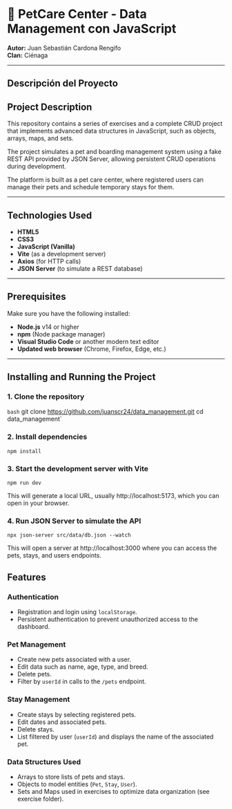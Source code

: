 # 🐾 PetCare Center - Data Management con JavaScript

**Autor:** Juan Sebastián Cardona Rengifo  
**Clan:** Ciénaga

---

## Descripción del Proyecto

## Project Description

This repository contains a series of exercises and a complete CRUD project that implements advanced data structures in JavaScript, such as objects, arrays, maps, and sets.

The project simulates a pet and boarding management system using a fake REST API provided by JSON Server, allowing persistent CRUD operations during development.

The platform is built as a pet care center, where registered users can manage their pets and schedule temporary stays for them.

---

## Technologies Used

- **HTML5**
- **CSS3**
- **JavaScript (Vanilla)**
- **Vite** (as a development server)
- **Axios** (for HTTP calls)
- **JSON Server** (to simulate a REST database)

---

## Prerequisites

Make sure you have the following installed:

- **Node.js** v14 or higher
- **npm** (Node package manager)
- **Visual Studio Code** or another modern text editor
- **Updated web browser** (Chrome, Firefox, Edge, etc.)

---

## Installing and Running the Project

### 1. Clone the repository

`bash`
git clone https://github.com/juanscr24/data_management.git
cd data_management`

### 2. Install dependencies
`npm install`

### 3. Start the development server with Vite
`npm run dev`

This will generate a local URL, usually http://localhost:5173, which you can open in your browser.

### 4. Run JSON Server to simulate the API
`npx json-server src/data/db.json --watch`

This will open a server at http://localhost:3000 where you can access the pets, stays, and users endpoints.

## Features

### Authentication
- Registration and login using `localStorage`.
- Persistent authentication to prevent unauthorized access to the dashboard.

### Pet Management
- Create new pets associated with a user.
- Edit data such as name, age, type, and breed.
- Delete pets.
- Filter by `userId` in calls to the `/pets` endpoint.

### Stay Management
- Create stays by selecting registered pets.
- Edit dates and associated pets.
- Delete stays.
- List filtered by user (`userId`) and displays the name of the associated pet.

### Data Structures Used
- Arrays to store lists of pets and stays.
- Objects to model entities (`Pet`, `Stay`, `User`).
- Sets and Maps used in exercises to optimize data organization (see exercise folder).
